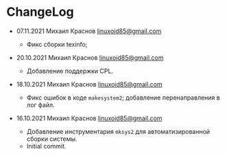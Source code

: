 # ChangeLog

* 07.11.2021 Михаил Краснов <linuxoid85@gmail.com>
	* Фикс сборки texinfo;

* 20.10.2021 Михаил Краснов <linuxoid85@gmail.com>
	* Добавление поддержки CPL.

* 18.10.2021 Михаил Краснов <linuxoid85@gmail.com>
	* Фикс ошибок в коде `makesystem2`; добавление перенаправления в лог файл.

* 16.10.2021 Михаил Краснов <linuxoid85@gmail.com>
	* Добавление инструментария `mksys2` для автоматизированной сборки системы.
	* Initial commit.